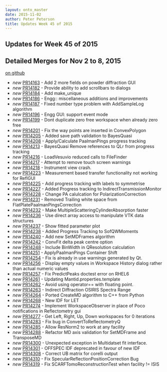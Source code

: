 ```yaml
---
layout: onto_master
date: 2015-11-02
author: Peter Peterson
title: Updates Week 45 of 2015
---
```

Updates for Week 45 of 2015
---------------------------

Detailed Merges for Nov 2 to 8, 2015
------------------------------------
[on github](https://github.com/mantidproject/mantid/pulls?q=is%3Apr+merged%3A2015-11-03..2015-11-08)

* *new* [PR14163](https://github.com/mantidproject/mantid/pull/14163) - Add 2 more fields on powder diffraction GUI
* *new* [PR14182](https://github.com/mantidproject/mantid/pull/14182) - Provide ability to add scrollbars to dialogs
* *new* [PR14184](https://github.com/mantidproject/mantid/pull/14184) - Add make_unique
* *new* [PR14186](https://github.com/mantidproject/mantid/pull/14186) - Engg:: miscellaneous additions and improvements
* *new* [PR14187](https://github.com/mantidproject/mantid/pull/14187) - Fixed number type problem with AddSampleLog algorithm
* *new* [PR14196](https://github.com/mantidproject/mantid/pull/14196) - Engg GUI: support event mode
* *new* [PR14199](https://github.com/mantidproject/mantid/pull/14199) - Dont duplicate zero free workspace when already zero free
* *new* [PR14201](https://github.com/mantidproject/mantid/pull/14201) - Fix the way points are inserted in ConvexPolygon
* *new* [PR14205](https://github.com/mantidproject/mantid/pull/14205) - Added save path validation to BayesQuasi
* *new* [PR14208](https://github.com/mantidproject/mantid/pull/14208) - Apply/Calculate PaalmanPings progress tracking
* *new* [PR14213](https://github.com/mantidproject/mantid/pull/14213) - BayesQuasi Remove references to QLr from progress tracking
* *new* [PR14216](https://github.com/mantidproject/mantid/pull/14216) - LoadVesuvio reduced calls to FileFinder
* *new* [PR14217](https://github.com/mantidproject/mantid/pull/14217) - Attempt to remove touch screen warnings
* *new* [PR14218](https://github.com/mantidproject/mantid/pull/14218) - Instrument view crash.
* *new* [PR14223](https://github.com/mantidproject/mantid/pull/14223) - Measurement based transfer functionality not working for ReflGUI
* *new* [PR14225](https://github.com/mantidproject/mantid/pull/14225) - Add progress tracking with labels to symmetrise
* *new* [PR14227](https://github.com/mantidproject/mantid/pull/14227) - Added Progress tracking to IndirectTransmissionMonitor
* *new* [PR14228](https://github.com/mantidproject/mantid/pull/14228) - Change PA calulcation for PolarizationCorrection
* *new* [PR14231](https://github.com/mantidproject/mantid/pull/14231) - Removed Trailing white space from FlatPlatePaalmanPingsCorrection
* *new* [PR14232](https://github.com/mantidproject/mantid/pull/14232) - Make MultipleScatteringCylinderAbsorption faster
* *new* [PR14236](https://github.com/mantidproject/mantid/pull/14236) - Use direct array access to manipulate VTK data structures
* *new* [PR14237](https://github.com/mantidproject/mantid/pull/14237) - Show fitted parameter plot
* *new* [PR14238](https://github.com/mantidproject/mantid/pull/14238) - Added Progress Tracking to SofQWMoments
* *new* [PR14240](https://github.com/mantidproject/mantid/pull/14240) - Add new SetMDFrames algorithm
* *new* [PR14242](https://github.com/mantidproject/mantid/pull/14242) - ConvFit delta peak centre option
* *new* [PR14248](https://github.com/mantidproject/mantid/pull/14248) - Include BinWidth in QResolution calculation
* *new* [PR14251](https://github.com/mantidproject/mantid/pull/14251) - ApplyPaalmanPings Container Shift
* *new* [PR14254](https://github.com/mantidproject/mantid/pull/14254) - Fix is already in use warnings generated by Qt.
* *new* [PR14256](https://github.com/mantidproject/mantid/pull/14256) - Display empty values in Workspace History dialog rather than actual numeric values
* *new* [PR14257](https://github.com/mantidproject/mantid/pull/14257) - Fix PredictPeaks doctest error on RHEL6
* *new* [PR14261](https://github.com/mantidproject/mantid/pull/14261) - Updating Mantid.properties.template
* *new* [PR14262](https://github.com/mantidproject/mantid/pull/14262) - Avoid using operator== with floating point.
* *new* [PR14263](https://github.com/mantidproject/mantid/pull/14263) - Indirect Diffraction OSIRIS Spectra Range
* *new* [PR14264](https://github.com/mantidproject/mantid/pull/14264) - Ported CreateMD algorithm to C++ from Python
* *new* [PR14268](https://github.com/mantidproject/mantid/pull/14268) - New IDF for LET
* *new* [PR14274](https://github.com/mantidproject/mantid/pull/14274) - Implement WorkspaceObserver in place of Poco notifications in Reflectometry gui
* *new* [PR14277](https://github.com/mantidproject/mantid/pull/14277) - Get Left, Right, Up, Down workspaces for 0 iterations
* *new* [PR14283](https://github.com/mantidproject/mantid/pull/14283) - Fix bug in ConvertToReflectometryQ
* *new* [PR14285](https://github.com/mantidproject/mantid/pull/14285) - Allow ResNorm2 to work at any facility
* *new* [PR14288](https://github.com/mantidproject/mantid/pull/14288) - Refactor MD axis validation for SetMDFrame and TransposeMD
* *new* [PR14300](https://github.com/mantidproject/mantid/pull/14300) - Unexpected exception in Multidatset fit interface.
* *new* [PR14301](https://github.com/mantidproject/mantid/pull/14301) - OFFSPEC IDF deprecated in favour of new IDF
* *new* [PR14308](https://github.com/mantidproject/mantid/pull/14308) - Correct UB matrix for corelli output
* *new* [PR14310](https://github.com/mantidproject/mantid/pull/14310) - Fix SpecularReflectionPositionCorrection Bug
* *new* [PR14319](https://github.com/mantidproject/mantid/pull/14319) - Fix SCARFTomoReconstructionTest when facility != ISIS
